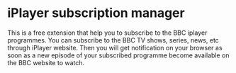 iPlayer subscription manager
===============================

This is a free extension that help you to subscribe to the BBC iplayer programmes.
You can subscribe to the BBC TV shows, series, news, etc through iPlayer website.
Then you will get notification on your browser as soon as a new episode of your subscribed programme become available on the BBC website to watch.

